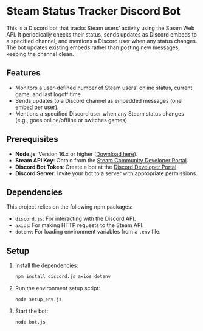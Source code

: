 # Steam Status Tracker Discord Bot

This is a Discord bot that tracks Steam users' activity using the Steam Web API. It periodically checks their status, sends updates as Discord embeds to a specified channel, and mentions a Discord user when any status changes. The bot updates existing embeds rather than posting new messages, keeping the channel clean.

## Features
- Monitors a user-defined number of Steam users' online status, current game, and last logoff time.
- Sends updates to a Discord channel as embedded messages (one embed per user).
- Mentions a specified Discord user when any Steam status changes (e.g., goes online/offline or switches games).

## Prerequisites
- **Node.js**: Version 16.x or higher ([Download here](https://nodejs.org/)).
- **Steam API Key**: Obtain from the [Steam Community Developer Portal](https://steamcommunity.com/dev/apikey).
- **Discord Bot Token**: Create a bot at the [Discord Developer Portal](https://discord.com/developers/applications).
- **Discord Server**: Invite your bot to a server with appropriate permissions.

## Dependencies
This project relies on the following npm packages:
- `discord.js`: For interacting with the Discord API.
- `axios`: For making HTTP requests to the Steam API.
- `dotenv`: For loading environment variables from a `.env` file.

## Setup
1. Install the dependencies:
   ```bash
   npm install discord.js axios dotenv
   ```
2. Run the environment setup script:
   ```bash
   node setup_env.js
   ```
3. Start the bot:
   ```bash
   node bot.js
   ```

